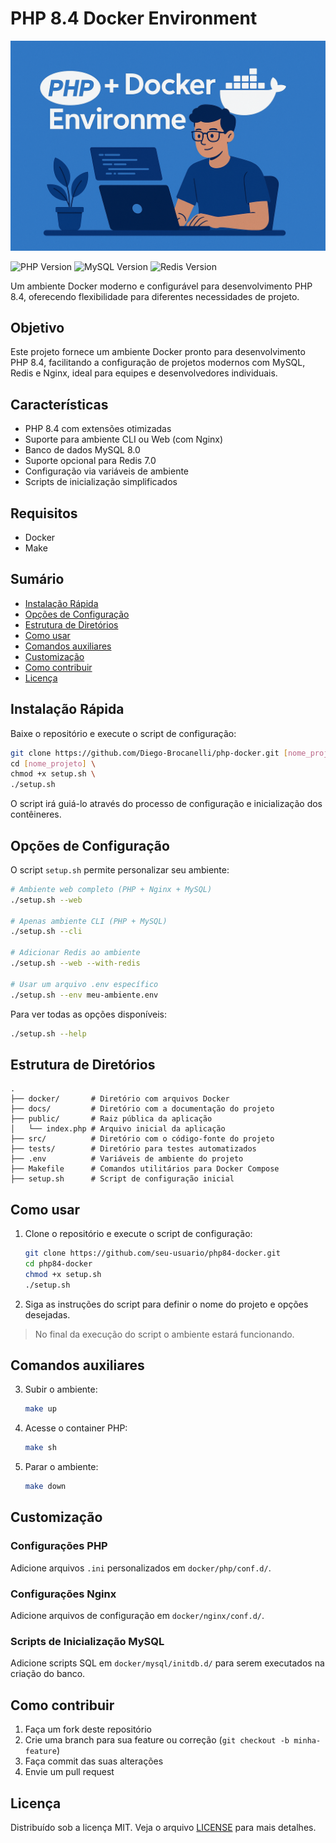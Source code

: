 # PHP 8.4 Docker Environment

![Banner do Projeto](docs/images/banner.png)

![PHP Version](https://img.shields.io/badge/PHP-8.4-blue)
![MySQL Version](https://img.shields.io/badge/MySQL-8.0-orange)
![Redis Version](https://img.shields.io/badge/Redis-7.0-red)

Um ambiente Docker moderno e configurável para desenvolvimento PHP 8.4, oferecendo flexibilidade para diferentes necessidades de projeto.

## Objetivo

Este projeto fornece um ambiente Docker pronto para desenvolvimento PHP 8.4, facilitando a configuração de projetos modernos com MySQL, Redis e Nginx, ideal para equipes e desenvolvedores individuais.

## Características

- PHP 8.4 com extensões otimizadas
- Suporte para ambiente CLI ou Web (com Nginx)
- Banco de dados MySQL 8.0
- Suporte opcional para Redis 7.0
- Configuração via variáveis de ambiente
- Scripts de inicialização simplificados

## Requisitos

- Docker
- Make

## Sumário

- [Instalação Rápida](#instalação-rápida)
- [Opções de Configuração](#opções-de-configuração)
- [Estrutura de Diretórios](#estrutura-de-diretórios)
- [Como usar](#como-usar)
- [Comandos auxiliares](#comandos-auxiliares)
- [Customização](#customização)
- [Como contribuir](#como-contribuir)
- [Licença](#licença)

## Instalação Rápida

Baixe o repositório e execute o script de configuração:

```bash
git clone https://github.com/Diego-Brocanelli/php-docker.git [nome_projeto] \
cd [nome_projeto] \
chmod +x setup.sh \
./setup.sh
```

O script irá guiá-lo através do processo de configuração e inicialização dos contêineres.

## Opções de Configuração

O script `setup.sh` permite personalizar seu ambiente:

```bash
# Ambiente web completo (PHP + Nginx + MySQL)
./setup.sh --web

# Apenas ambiente CLI (PHP + MySQL)
./setup.sh --cli

# Adicionar Redis ao ambiente
./setup.sh --web --with-redis

# Usar um arquivo .env específico
./setup.sh --env meu-ambiente.env
```

Para ver todas as opções disponíveis:

```bash
./setup.sh --help
```

## Estrutura de Diretórios

```
.
├── docker/       # Diretório com arquivos Docker
├── docs/         # Diretório com a documentação do projeto
├── public/       # Raiz pública da aplicação
│   └── index.php # Arquivo inicial da aplicação
├── src/          # Diretório com o código-fonte do projeto
├── tests/        # Diretório para testes automatizados
├── .env          # Variáveis de ambiente do projeto
├── Makefile      # Comandos utilitários para Docker Compose
├── setup.sh      # Script de configuração inicial
```

## Como usar

1. Clone o repositório e execute o script de configuração:
   ```bash
   git clone https://github.com/seu-usuario/php84-docker.git
   cd php84-docker
   chmod +x setup.sh
   ./setup.sh
   ```
2. Siga as instruções do script para definir o nome do projeto e opções desejadas.

> No final da execução do script o ambiente estará funcionando.

## Comandos auxiliares

3. Subir o ambiente:
   ```bash
   make up
   ```
4. Acesse o container PHP:
   ```bash
   make sh
   ```
5. Parar o ambiente:
   ```bash
   make down
   ```

## Customização

### Configurações PHP

Adicione arquivos `.ini` personalizados em `docker/php/conf.d/`.

### Configurações Nginx

Adicione arquivos de configuração em `docker/nginx/conf.d/`.

### Scripts de Inicialização MySQL

Adicione scripts SQL em `docker/mysql/initdb.d/` para serem executados na criação do banco.

## Como contribuir

1. Faça um fork deste repositório
2. Crie uma branch para sua feature ou correção (`git checkout -b minha-feature`)
3. Faça commit das suas alterações
4. Envie um pull request

## Licença

Distribuído sob a licença MIT. Veja o arquivo [LICENSE](LICENSE) para mais detalhes.
